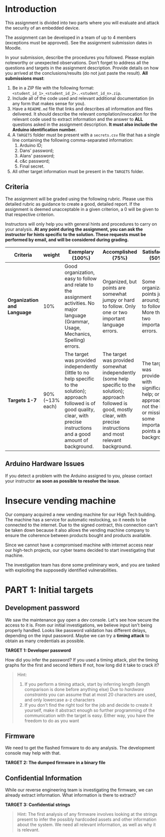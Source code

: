 # Introduction

This assignment is divided into two parts where you will evaluate and attack the security of an embedded device.

The assignment can be developed in a team of up to 4 members (exceptions must be approved). See the assignment submission dates in Moodle.

In your submission, describe the procedures you followed. Please explain noteworthy or unexpected observations. Don’t forget to address all the questions and targets in the assignment description. Provide details on how you arrived at the conclusions/results (do not just paste the result). **All submissions must**:

1. Be in a ZIP file with the following format: `<student_id_1>_<student_id_2>..<student_id_n>.zip`.
2. Include all of the code used and relevant additional documentation (in any form that makes sense for you).
3. Have a `README.md` file that links and describes all information and files delivered. It should describe the relevant compilation/invocation for the relevant code used to extract information and the answer to **ALL** questions asked in the assignment description. **It must also include the Arduino identification number.**
4. A `TARGETS` folder must be present with a `secrets.csv` file that has a single line containing the following comma-separated information:
 	1. Arduino ID;
	2. Dans' password;
	3. Alans' password;
	4. c&c password;
	5. Final secret.
6. All other target information must be present in the `TARGETS` folder.


## Criteria

The assignment will be graded using the following rubric. Please use this detailed rubric as guidance to create a good, detailed report. If the assignment is deemed unacceptable in a given criterion, a 0 will be given to that respective criterion.

Instructors will only help you with general hints and procedures to carry on your analysis. **At any point during the assignment, you can ask the instructor for hints specific to the solution. These requests must be performed by email, and will be considered during grading.**

| **Criteria**                   | **weight**       | **Exemplary**  **(100%)**                                    | **Accomplished**  **(75%)**                                  | **Satisfactory**   **(50%)**                                 | **Poor**  **(25%)**                                          |
| ------------------------------ | ---------------- | ------------------------------------------------------------ | ------------------------------------------------------------ | ------------------------------------------------------------ | ------------------------------------------------------------ |
| **Organization and  Language** | 10%              | Good organization, easy  to follow and relate to the assignment activities.  No major language  (Grammar, Usage, Mechanics, Spelling) errors. | Organized, but points  are somewhat jumpy or hard to follow.  Only one or two important  language errors. | Some organization; points  jump around; hard to follow.  More than two important  errors. | Poorly organized; no  logical progression; hard to connect with assignment activities and logical flow.  Numerous errors  distract from understanding. |
| **Targets 1-7**                | 90%  (~13% each) | The target was provided  independently (little to no help specific to the solution); approach followed  is of good quality, clear, with precise instructions and a good amount of  background. | The target was provided  somewhat independently (some help specific to the solution); approach followed  is good, mostly clear, with precise instructions and most relevant  background. | The target was provided  with significant help; or approach is not the best or missing some important  points and background. | The target was provided  with significant help; and procedure unclear or most missing important points  and background. |

## Arduino Hardware Issues

If you detect a problem with the Arduino assigned to you, please contact your instructor **as soon as possible to resolve the issue**.

# Insecure vending machine

Our company acquired a new vending machine for our High Tech building.
The machine has a service for automatic restocking, so it needs to be connected to the internet.
Due to the signed contract, this connection can't be taken down because it also allows the vending machine company to ensure the coherence between products bought and products available.

Since we cannot have a compromised machine with internet access near our high-tech projects, our cyber teams decided to start investigating that machine.

The investigation team has done some preliminary work, and you are tasked with exploiting the supposedly identified vulnerabilities.

# PART 1: Initial targets

## Development password
We saw the maintenance guy open a dev console. Let's see how secure the access to it is.
From our initial investigations, we believe input isn't being properly handled. Looks like password validation has different delays, depending on the input password.
Maybe we can try a **timing attack** to obtain as many credentials as possible.

**TARGET 1: Developer password**

How did you infer the password?
If you used a timing attack, plot the timing graphs for the first and second letters
If not, how long did it take to crack it?
>Hint:
>1. If you perform a timing attack, start by inferring length (length comparison is done before anything else)
>Due to *hardware constraints* you can assume that at most 20 characters are used, and only lowercase a-z characters
>2. If you don't find the right tool for the job and decide to create it yourself, make it abstract enough so further programming of the communication with the target is easy. Either way, you have the freedom to do as you want


## Firmware
We need to get the flashed firmware to do any analysis.
The development console may help with that.

**TARGET 2: The dumped firmware in a binary file**

## Confidential Information
While our reverse engineering team is investigating the firmware, we can already extract information. What information is there to extract?

**TARGET 3: Confidential strings**
>Hint:
>The first analysis of any firmware involves looking at the strings present to infer the possibly hardcoded assets and other information about the system. We need all relevant information, as well as why it is relevant.

